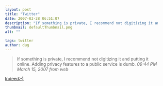 ```yaml
---
layout: post
title: "Twitter"
date: 2007-03-28 06:51:07
description: "If something is private, I recommend not digitizing it and putting it online. Adding privacy features to a public service is dumb. 09 -- 44 PM March 15, 2007 from web Indeed -- -)&#8230;"
thumbnail: defaultThumbnail.png
alt: ""

tags: twitter
author: dug
---
```


<blockquote><p>If something is private, I recommend not digitizing it and putting it online. Adding privacy features to a public service is dumb. <em>09:44 PM March 15, 2007 from web</em></p></blockquote>

<p><a title="Twitter / alicia" href="http://twitter.com/alicia">Indeed:-)</a></p>
